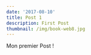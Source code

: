 ```yaml
---
date: '2017-08-10'
title: Post 1
description: First Post
thumbnail: /img/book-web8.jpg
---
```

Mon premier Post !
